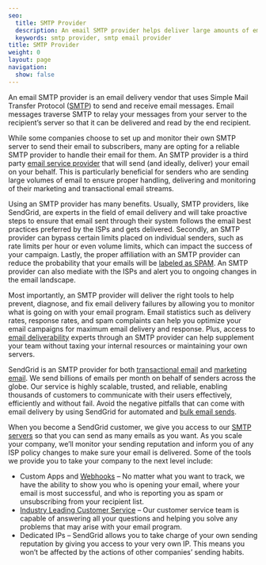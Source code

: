 ```yaml
---
seo:
  title: SMTP Provider
  description: An email SMTP provider helps deliver large amounts of email from your server to the recipient’s server.
  keywords: smtp provider, smtp email provider
title: SMTP Provider
weight: 0
layout: page
navigation:
  show: false
---
```


An email SMTP provider is an email delivery vendor that uses Simple Mail Transfer Protocol ([SMTP]({{root_url}}/glossary/smtp/)) to send and receive email messages. Email messages traverse SMTP to relay your messages from your server to the recipient’s server so that it can be delivered and read by the end recipient.

While some companies choose to set up and monitor their own SMTP server to send their email to subscribers, many are opting for a reliable SMTP provider to handle their email for them. An SMTP provider is a third party [email service provider](https://sendgrid.com) that will send (and ideally, deliver) your email on your behalf. This is particularly beneficial for senders who are sending large volumes of email to ensure proper handling, delivering and monitoring of their marketing and transactional email streams.

Using an SMTP provider has many benefits. Usually, SMTP providers, like SendGrid, are experts in the field of email delivery and will take proactive steps to ensure that email sent through their system follows the email best practices preferred by the ISPs and gets delivered. Secondly, an SMTP provider can bypass certain limits placed on individual senders, such as rate limits per hour or even volume limits, which can impact the success of your campaign. Lastly, the proper affiliation with an SMTP provider can reduce the probability that your emails will be [labeled as SPAM](https://sendgrid.com/blog/email-sending-spam-now/). An SMTP provider can also mediate with the ISPs and alert you to ongoing changes in the email landscape.

Most importantly, an SMTP provider will deliver the right tools to help prevent, diagnose, and fix email delivery failures by allowing you to monitor what is going on with your email program. Email statistics such as delivery rates, response rates, and spam complaints can help you optimize your email campaigns for maximum email delivery and response. Plus, access to [email deliverability]({{root_url}}/glossary/email-deliverability/) experts through an SMTP provider can help supplement your team without taxing your internal resources or maintaining your own servers.

SendGrid is an SMTP provider for both [transactional email](https://sendgrid.com/transactional-email) and [marketing email](https://sendgrid.com/email-marketing). We send billions of emails per month on behalf of senders across the globe. Our service is highly scalable, trusted, and reliable, enabling thousands of customers to communicate with their users effectively, efficiently and without fail. Avoid the negative pitfalls that can come with email delivery by using SendGrid for automated and [bulk email sends]({{root_url}}/glossary/bulk-email-service/).

When you become a SendGrid customer, we give you access to our [SMTP servers](https://sendgrid.com/blog/what-is-an-smtp-server/) so that you can send as many emails as you want. As you scale your company, we’ll monitor your sending reputation and inform you of any ISP policy changes to make sure your email is delivered. Some of the tools we provide you to take your company to the next level include:

* Custom Apps and [Webhooks]({{root_url}}/for-developers/tracking-events/event/) – No matter what you want to track, we have the ability to show you who is opening your email, where your email is most successful, and who is reporting you as spam or unsubscribing from your recipient list.
* [Industry Leading Customer Service]({{site.support_url}}/hc/en-us) – Our customer service team is capable of answering all your questions and helping you solve any problems that may arise with your email program.
* Dedicated IPs – SendGrid allows you to take charge of your own sending reputation by giving you access to your very own IP. This means you won’t be affected by the actions of other companies’ sending habits.
